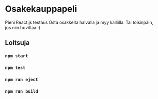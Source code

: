 # Osakekauppapeli

Pieni React.js testaus
Osta osakkeita halvalla ja myy kalliilla. Tai toisinpäin, jos niin huvittaa :)

## Loitsuja

### `npm start`
### `npm test`
### `npm run eject`
### `npm run build`
